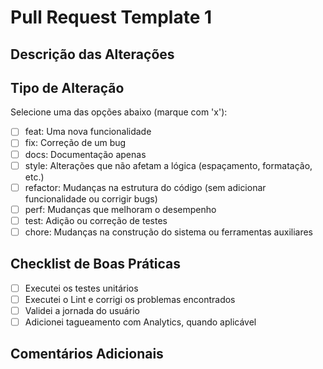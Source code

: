 # Pull Request Template 1

## Descrição das Alterações
<!-- Descreva as alterações feitas neste PR. -->

## Tipo de Alteração
Selecione uma das opções abaixo (marque com 'x'):

- [ ] feat: Uma nova funcionalidade
- [ ] fix: Correção de um bug
- [ ] docs: Documentação apenas
- [ ] style: Alterações que não afetam a lógica (espaçamento, formatação, etc.)
- [ ] refactor: Mudanças na estrutura do código (sem adicionar funcionalidade ou corrigir bugs)
- [ ] perf: Mudanças que melhoram o desempenho
- [ ] test: Adição ou correção de testes
- [ ] chore: Mudanças na construção do sistema ou ferramentas auxiliares

## Checklist de Boas Práticas
- [ ] Executei os testes unitários
- [ ] Executei o Lint e corrigi os problemas encontrados
- [ ] Validei a jornada do usuário
- [ ] Adicionei tagueamento com Analytics, quando aplicável

## Comentários Adicionais
<!-- Adicione qualquer comentário adicional sobre o PR aqui. -->
